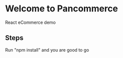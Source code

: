 # Welcome to Pancommerce

React eCommerce demo

## Steps

Run "npm install" and you are good to go

 
